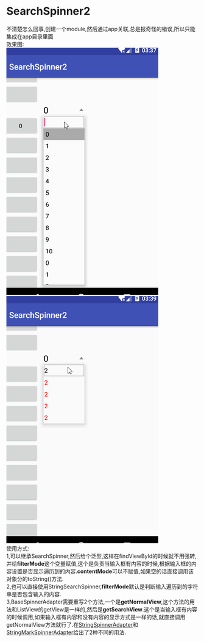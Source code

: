 # SearchSpinner2
不清楚怎么回事,创建一个module,然后通过app关联,总是报奇怪的错误,所以只能集成在app目录里面<br/>
效果图:<br/>
<img src="https://github.com/nanjolnoSat/SearchSpinner2/blob/master/pic1.gif"/><img src="https://github.com/nanjolnoSat/SearchSpinner2/blob/master/pic2.gif"/><br/>
使用方式:<br/>
1,可以继承SearchSpinner<T>,然后给个泛型,这样在findViewById的时候就不用强转,并给<b>filterMode</b>这个变量赋值,这个是负责当输入框有内容的时候,根据输入框的内容设置是否显示遍历到的内容.<b>contentMode</b>可以不赋值,如果空的话直接调用该对象分的toString()方法.<br/>
2,也可以直接使用StringSearchSpinner,<b>filterMode</b>默认是判断输入遍历到的字符串是否包含输入的内容.<br/>
3,BaseSpinnerAdapter需要重写2个方法,一个是<b>getNormalView</b>,这个方法的用法和ListView的getView是一样的,然后是<b>getSearchView</b>.这个是当输入框有内容的时候调用,如果输入框有内容和没有内容的显示方式是一样的话,就直接调用getNormalView方法就行了.在<a href="https://github.com/nanjolnoSat/SearchSpinner2/blob/master/app/src/main/java/com/mishaki/searchspinner2/adapter/StringSpinnerAdapter.kt">StringSpinnerAdapter</a>和<a href="https://github.com/nanjolnoSat/SearchSpinner2/blob/master/app/src/main/java/com/mishaki/searchspinner2/adapter/StringMarkSpinnerAdapter.kt">StringMarkSpinnerAdapter</a>给出了2种不同的用法.
